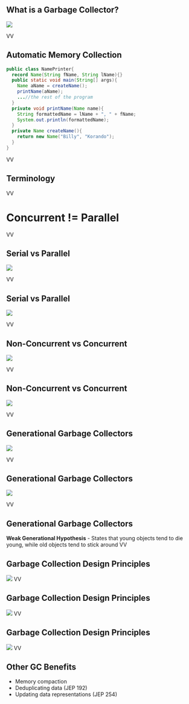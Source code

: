 ## What is a Garbage Collector?

![](./images/james-day-ECyvZuZeLGc-unsplash.jpg)

VV

## Automatic Memory Collection

```java
public class NamePrinter{
  record Name(String fName, String lName){}
  public static void main(String[] args){
    Name aName = createName();
    printName(aName);
    ...//the rest of the program
  }
  private void printName(Name name){
    String formattedName = lName + ", " + fName;
    System.out.println(formattedName);
  }
  private Name createName(){
    return new Name("Billy", "Korando");
  }		
}
```

VV

## Terminology
VV
# Concurrent != Parallel 

VV

## Serial vs Parallel

![](./images/serial.png)

VV

## Serial vs Parallel

![](./images/parallel.png)

VV

## Non-Concurrent vs Concurrent

![](./images/non-concurrent.png)

VV

## Non-Concurrent vs Concurrent
![](./images/concurrent.png)

VV

## Generational Garbage Collectors

![](./images/heaps-1.png)

VV
## Generational Garbage Collectors

![](./images/heaps-2.png)

VV
## Generational Garbage Collectors

**Weak Generational Hypothesis** - States that young objects tend to die young, while old objects tend to stick around
VV

## Garbage Collection Design Principles

![](./images/gc-triangle.png)
VV
## Garbage Collection Design Principles
![](./images/gc-tetrahedron.png)
VV
## Garbage Collection Design Principles
![](./images/gc-polygon.png)
VV

## Other GC Benefits

* Memory compaction
* Deduplicating data (JEP 192)
* Updating data representations (JEP 254)
